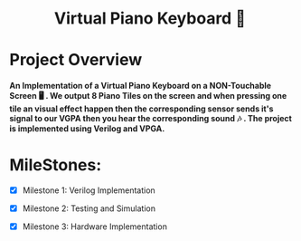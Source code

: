 <h1 align="center"> Virtual Piano Keyboard 🎹 </h1>

# Project Overview
#### An Implementation of a Virtual Piano Keyboard on a NON-Touchable Screen 🖥 . We output 8 Piano Tiles on the screen and when pressing one tile an visual effect happen then the corresponding sensor sends it's signal to our VGPA then you hear the corresponding sound 🎶 . The project is implemented using Verilog and VPGA. 

# MileStones:
- [x] Milestone 1: Verilog Implementation

- [x] Milestone 2: Testing and Simulation 

- [x] Milestone 3: Hardware Implementation
